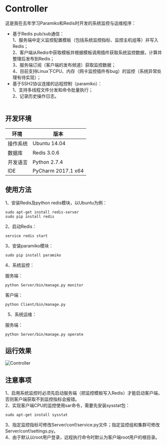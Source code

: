 # Controller
这是我在去年学习Paramiko和Redis时开发的系统监控与运维程序：
- 基于Redis pub/sub通信：    
1、服务端中定义监控配置模板（包括系统监控指标、监控主机组等）并写入Redis；        
2、客户端从Redis中获取模板并根据模板调用插件获取系统监控数据，计算并整理后发布到Redis；    
3、服务端订阅（客户端的发布频道）获取监控数据；    
4、目前支持Linux下CPU、内存（网卡监控插件有bug）的监控（系统异常处理有待实现）；    
- 基于SSH2协议连接的远程控制（paramiko）：       
1、支持多线程文件分发和命令批量执行；    
2、记录历史操作日志。    
  
## 开发环境
环境 | 版本
---|---
操作系统 | Ubuntu 14.04
数据库 | Redis 3.0.6
开发语言 | Python 2.7.4
IDE | PyCharm 2017.1 x64

## 使用方法
1、安装Redis及python redis模块，以Ubuntu为例：
<pre><code>sudo apt-get install redis-server
sudo pip install redis
</code></pre>

2、启动Redis：
<pre><code>service redis start</code></pre>

3、安装paramiko模块：
<pre><code>sudo pip install paramiko</code></pre>

4、系统监控：   
    
服务端：
<pre><code>python Server/bin/manage.py monitor</code></pre>
客户端：
<pre><code>python Client/bin/manage.py</code></pre>
 
5、系统运维：   
    
服务端：
<pre><code>python Server/bin/manage.py operate</code></pre>

## 运行效果
![Controller](http://ooaovpott.bkt.clouddn.com/Controller.jpg)
 
 ## 注意事项
 1、启用系统监控时必须先启动服务端（把监控模板写入Redis）才能启动客户端，否则客户端获取不到监控指标会报错。     
 2、实现客户端CPU的监控使用sar命令，需要先安装sysstat包：    
 <pre><code>sudo apt-get install sysstat</code></pre>
 3、指定监控指标可修改Server/conf/service.py文件；指定监控组和集群可修改Server/conf/settings.py。    
 4、由于默认以root用户登录，远程执行命令时默认为客户端root用户的根目录。    
